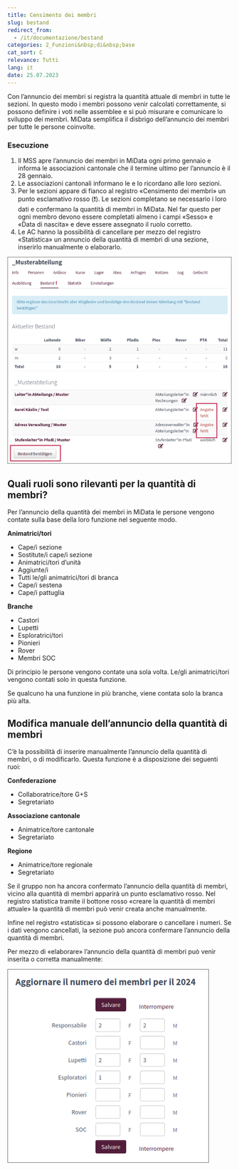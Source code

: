 ```yaml
---
title: Censimento dei membri
slug: bestand
redirect_from:
  - /it/documentazione/bestand
categories: 2_Funzioni&nbsp;di&nbsp;base
cat_sort: C
relevance: Tutti
lang: it
date: 25.07.2023
---
```


Con l’annuncio dei membri si registra la quantità attuale di membri in tutte le sezioni. In questo modo i membri possono venir calcolati correttamente, si possono definire i voti nelle assemblee e si può misurare e comunicare lo sviluppo dei membri. MiData semplifica il disbrigo dell’annuncio dei membri per tutte le persone coinvolte. 

### Esecuzione

1. Il MSS apre l’annuncio dei membri in MiData ogni primo gennaio e informa le associazioni cantonale che il termine ultimo per l’annuncio è il 28 gennaio.
2. Le associazioni cantonali informano le e lo ricordano alle loro sezioni.
3. Per le sezioni appare di fianco al registro «Censimento dei membri» un punto esclamativo rosso (❗). Le sezioni completano se necessario i loro dati e confermano la quantità di membri in MiData. Nel far questo per ogni membro devono essere completati almeno i campi «Sesso» e «Data di nascita» e deve essere assegnato il ruolo corretto.
4. Le AC hanno la possibilità di cancellare per mezzo del registro «Statistica» un annuncio della quantità di membri di una sezione, inserirlo manualmente o elaborarlo.

![Confermare i censimenti](/images/basicfunctions/bestand_abteilung_de.png) 

## Quali ruoli sono rilevanti per la quantità di membri? 

Per l’annuncio della quantità dei membri in MiData le persone vengono contate sulla base della loro funzione nel seguente modo. 

**Animatrici/tori**
- Cape/i sezione  
- Sostitute/i cape/i sezione  
- Animatrici/tori d’unità  
- Aggiunte/i  
- Tutti le/gli animatrici/tori di branca  
- Cape/i sestena  
- Cape/i pattuglia  

**Branche**
- Castori  
- Lupetti  
- Esploratrici/tori  
- Pionieri  
- Rover  
- Membri SOC  

Di principio le persone vengono contate una sola volta. Le/gli animatrici/tori vengono contati solo in questa funzione. 

Se qualcuno ha una funzione in più branche, viene contata solo la branca più alta. 

## Modifica manuale dell’annuncio della quantità di membri

C’è la possibilità di inserire manualmente l’annuncio della quantità di membri, o di modificarlo. Questa funzione è a disposizione dei seguenti ruoi:

**Confederazione**
- Collaboratrice/tore G+S
- Segretariato

**Associazione cantonale**
- Animatrice/tore cantonale
- Segretariato

**Regione**
- Animatrice/tore regionale
- Segretariato

Se il gruppo non ha ancora confermato l’annuncio della quantità di membri, vicino alla quantità di membri apparirà un punto esclamativo rosso. Nel registro statistica tramite il bottone rosso «creare la quantità di membri attuale» la quantità di membri può venir creata anche manualmente.

Infine nel registro «statistica» si possono elaborare o cancellare i numeri. Se i dati vengono cancellati, la sezione può ancora confermare l’annuncio della quantità di membri.

Per mezzo di «elaborare» l’annuncio della quantità di membri può venir inserita o corretta manualmente:

![Statistik](/images/basicfunctions/bestand_manuell_it.png)